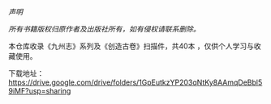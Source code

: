 
*声明*

*所有书籍版权归原作者及出版社所有，如有侵权请联系删除。*

本仓库收录《九州志》系列及《创造古卷》扫描件，共40本 ，仅供个人学习与收藏使用。

下载地址：https://drive.google.com/drive/folders/1GpEutkzYP203qNtKy8AAmqDeBbl59iMF?usp=sharing
